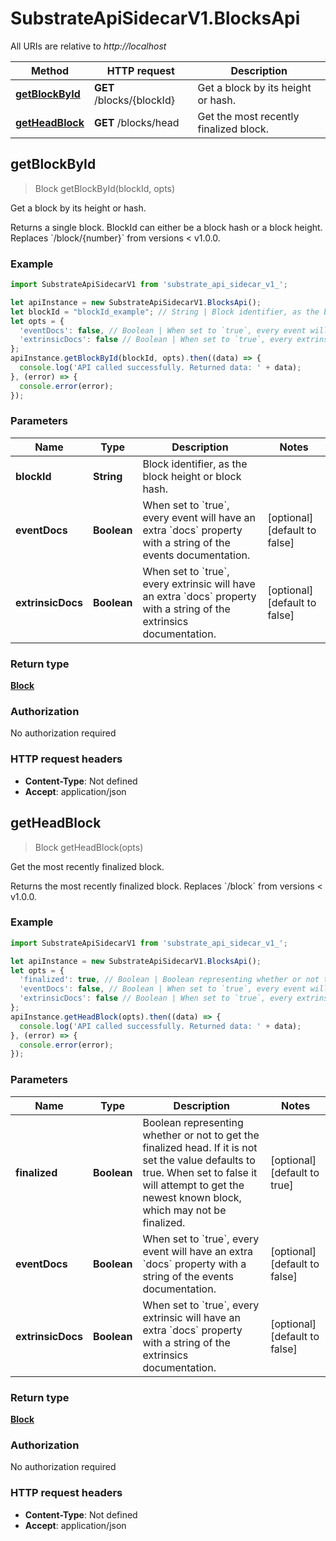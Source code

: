 # SubstrateApiSidecarV1.BlocksApi

All URIs are relative to *http://localhost*

Method | HTTP request | Description
------------- | ------------- | -------------
[**getBlockById**](BlocksApi.md#getBlockById) | **GET** /blocks/{blockId} | Get a block by its height or hash.
[**getHeadBlock**](BlocksApi.md#getHeadBlock) | **GET** /blocks/head | Get the most recently finalized block.



## getBlockById

> Block getBlockById(blockId, opts)

Get a block by its height or hash.

Returns a single block. BlockId can either be a block hash or a block height. Replaces &#x60;/block/{number}&#x60; from versions &lt; v1.0.0.

### Example

```javascript
import SubstrateApiSidecarV1 from 'substrate_api_sidecar_v1_';

let apiInstance = new SubstrateApiSidecarV1.BlocksApi();
let blockId = "blockId_example"; // String | Block identifier, as the block height or block hash.
let opts = {
  'eventDocs': false, // Boolean | When set to `true`, every event will have an extra `docs` property with a string of the events documentation.
  'extrinsicDocs': false // Boolean | When set to `true`, every extrinsic will have an extra `docs` property with a string of the extrinsics documentation.
};
apiInstance.getBlockById(blockId, opts).then((data) => {
  console.log('API called successfully. Returned data: ' + data);
}, (error) => {
  console.error(error);
});

```

### Parameters


Name | Type | Description  | Notes
------------- | ------------- | ------------- | -------------
 **blockId** | **String**| Block identifier, as the block height or block hash. | 
 **eventDocs** | **Boolean**| When set to &#x60;true&#x60;, every event will have an extra &#x60;docs&#x60; property with a string of the events documentation. | [optional] [default to false]
 **extrinsicDocs** | **Boolean**| When set to &#x60;true&#x60;, every extrinsic will have an extra &#x60;docs&#x60; property with a string of the extrinsics documentation. | [optional] [default to false]

### Return type

[**Block**](Block.md)

### Authorization

No authorization required

### HTTP request headers

- **Content-Type**: Not defined
- **Accept**: application/json


## getHeadBlock

> Block getHeadBlock(opts)

Get the most recently finalized block.

Returns the most recently finalized block. Replaces &#x60;/block&#x60; from versions &lt; v1.0.0.

### Example

```javascript
import SubstrateApiSidecarV1 from 'substrate_api_sidecar_v1_';

let apiInstance = new SubstrateApiSidecarV1.BlocksApi();
let opts = {
  'finalized': true, // Boolean | Boolean representing whether or not to get the finalized head. If it is not set the value defaults to true. When set to false it will attempt to get the newest known block, which may not be finalized.
  'eventDocs': false, // Boolean | When set to `true`, every event will have an extra `docs` property with a string of the events documentation.
  'extrinsicDocs': false // Boolean | When set to `true`, every extrinsic will have an extra `docs` property with a string of the extrinsics documentation.
};
apiInstance.getHeadBlock(opts).then((data) => {
  console.log('API called successfully. Returned data: ' + data);
}, (error) => {
  console.error(error);
});

```

### Parameters


Name | Type | Description  | Notes
------------- | ------------- | ------------- | -------------
 **finalized** | **Boolean**| Boolean representing whether or not to get the finalized head. If it is not set the value defaults to true. When set to false it will attempt to get the newest known block, which may not be finalized. | [optional] [default to true]
 **eventDocs** | **Boolean**| When set to &#x60;true&#x60;, every event will have an extra &#x60;docs&#x60; property with a string of the events documentation. | [optional] [default to false]
 **extrinsicDocs** | **Boolean**| When set to &#x60;true&#x60;, every extrinsic will have an extra &#x60;docs&#x60; property with a string of the extrinsics documentation. | [optional] [default to false]

### Return type

[**Block**](Block.md)

### Authorization

No authorization required

### HTTP request headers

- **Content-Type**: Not defined
- **Accept**: application/json

